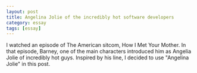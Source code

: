 ```yaml
---
layout: post
title: Angelina Jolie of the incredibly hot software developers
category: essay
tags: [essay]
---
```


I watched an episode of The American sitcom, How I Met Your Mother. In that episode, Barney, one of the main characters introduced him as Angelia Jolie of incredibly hot guys. Inspired by his line, I decided to use "Angelina Jolie" in this post.
